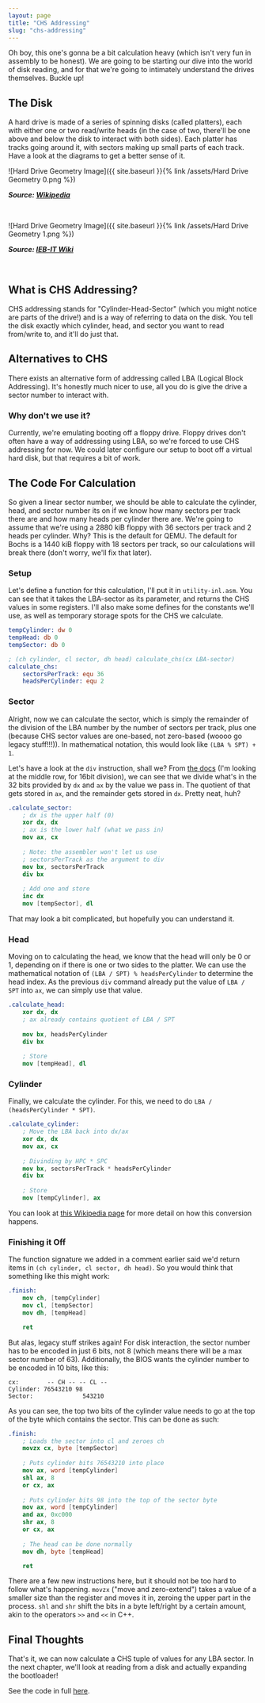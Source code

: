 ```yaml
---
layout: page
title: "CHS Addressing"
slug: "chs-addressing"
---
```


Oh boy, this one's gonna be a bit calculation heavy (which isn't very fun in assembly to be honest). We are going to be starting our dive into the world of disk reading, and for that we're going to intimately understand the drives themselves. Buckle up!

## The Disk
A hard drive is made of a series of spinning disks (called platters), each with either one or two read/write heads (in the case of two, there'll be one above and below the disk to interact with both sides). Each platter has tracks going around it, with sectors making up small parts of each track. Have a look at the diagrams to get a better sense of it.

![Hard Drive Geometry Image]({{ site.baseurl }}{% link /assets/Hard Drive Geometry 0.png %})

***Source: [Wikipedia](https://commons.wikimedia.org/wiki/File:Hard_drive_geometry_-_English_-_2019-05-30.svg)***

<br>

![Hard Drive Geometry Image]({{ site.baseurl }}{% link /assets/Hard Drive Geometry 1.png %})

***Source: [IEB-IT Wiki](https://sites.google.com/site/iebitwiki/hardware/secondary-storage/hard-disk-drive)***

<br>

## What is CHS Addressing?
CHS addressing stands for "Cylinder-Head-Sector" (which you might notice are parts of the drive!) and is a way of referring to data on the disk. You tell the disk exactly which cylinder, head, and sector you want to read from/write to, and it'll do just that.

## Alternatives to CHS
There exists an alternative form of addressing called LBA (Logical Block Addressing). It's honestly much nicer to use, all you do is give the drive a sector number to interact with. 

### Why don't we use it?
Currently, we're emulating booting off a floppy drive. Floppy drives don't often have a way of addressing using LBA, so we're forced to use CHS addressing for now. We could later configure our setup to boot off a virtual hard disk, but that requires a bit of work.

## The Code For Calculation
So given a linear sector number, we should be able to calculate the cylinder, head, and sector number its on if we know how many sectors per track there are and how many heads per cylinder there are. We're going to assume that we're using a 2880 kiB floppy with 36 sectors per track and 2 heads per cylinder. Why? This is the default for QEMU. The default for Bochs is a 1440 kiB floppy with 18 sectors per track, so our calculations will break there (don't worry, we'll fix that later).

### Setup
Let's define a function for this calculation, I'll put it in `utility-inl.asm`. You can see that it takes the LBA-sector as its parameter, and returns the CHS values in some registers. I'll also make some defines for the constants we'll use, as well as temporary storage spots for the CHS we calculate.
```nasm
tempCylinder: dw 0
tempHead: db 0
tempSector: db 0

; (ch cylinder, cl sector, dh head) calculate_chs(cx LBA-sector)
calculate_chs:
	sectorsPerTrack: equ 36
	headsPerCylinder: equ 2
```

### Sector
Alright, now we can calculate the sector, which is simply the remainder of the division of the LBA number by the number of sectors per track, plus one (because CHS sector values are one-based, not zero-based (woooo go legacy stuff!!!)). In mathematical notation, this would look like `(LBA % SPT) + 1`. 

Let's have a look at the `div` instruction, shall we? From [the docs](https://c9x.me/x86/html/file_module_x86_id_72.html) (I'm looking at the middle row, for 16bit division), we can see that we divide what's in the 32 bits provided by `dx` and `ax` by the value we pass in. The quotient of that gets stored in `ax`, and the remainder gets stored in `dx`. Pretty neat, huh?

```nasm
.calculate_sector:
	; dx is the upper half (0)
	xor dx, dx
	; ax is the lower half (what we pass in)
	mov ax, cx
	
	; Note: the assembler won't let us use
	; sectorsPerTrack as the argument to div
	mov bx, sectorsPerTrack
	div bx
	
	; Add one and store
	inc dx
	mov [tempSector], dl
```

That may look a bit complicated, but hopefully you can understand it.

### Head
Moving on to calculating the head, we know that the head will only be 0 or 1, depending on if there is one or two sides to the platter. We can use the mathematical notation of `(LBA / SPT) % headsPerCylinder` to determine the head index. As the previous `div` command already put the value of `LBA / SPT` into `ax`, we can simply use that value.

```nasm
.calculate_head:
	xor dx, dx
	; ax already contains quotient of LBA / SPT
	
	mov bx, headsPerCylinder
	div bx
	
	; Store
	mov [tempHead], dl
```

### Cylinder
Finally, we calculate the cylinder. For this, we need to do `LBA / (headsPerCylinder * SPT)`.

```nasm
.calculate_cylinder:
	; Move the LBA back into dx/ax
	xor dx, dx
	mov ax, cx
	
	; Divinding by HPC * SPC
	mov bx, sectorsPerTrack * headsPerCylinder
	div bx
	
	; Store
	mov [tempCylinder], ax
```

You can look at [this Wikipedia page](https://en.wikipedia.org/wiki/Logical_block_addressing#CHS_conversion) for more detail on how this conversion happens.

### Finishing it Off
The function signature we added in a comment earlier said we'd return items in `(ch cylinder, cl sector, dh head)`. So you would think that something like this might work:

```nasm
.finish:
	mov ch, [tempCylinder]
	mov cl, [tempSector]
	mov dh, [tempHead]

	ret
```

But alas, legacy stuff strikes again! For disk interaction, the sector number has to be encoded in just 6 bits, not 8 (which means there will be a max sector number of 63). Additionally, the BIOS wants the cylinder number to be encoded in 10 bits, like this:

```
cx:        -- CH -- -- CL --
Cylinder: 76543210 98
Sector:              543210
```

As you can see, the top two bits of the cylinder value needs to go at the top of the byte which contains the sector. This can be done as such:

```nasm
.finish:
	; Loads the sector into cl and zeroes ch
	movzx cx, byte [tempSector]
	
	; Puts cylinder bits 76543210 into place
	mov ax, word [tempCylinder]
	shl ax, 8
	or cx, ax
	
	; Puts cylinder bits 98 into the top of the sector byte
	mov ax, word [tempCylinder]
	and ax, 0xc000
	shr ax, 8
	or cx, ax
	
	; The head can be done normally
	mov dh, byte [tempHead]

	ret
```

There are a few new instructions here, but it should not be too hard to follow what's happening. `movzx` ("move and zero-extend") takes a value of a smaller size than the register and moves it in, zeroing the upper part in the process. `shl` and `shr` shift the bits in a byte left/right by a certain amount, akin to the operators `>>` and `<<` in C++.

## Final Thoughts
That's it, we can now calculate a CHS tuple of values for any LBA sector. In the next chapter, we'll look at reading from a disk and actually expanding the bootloader!

See the code in full [here](https://github.com/FancyKillerPanda/OS-Tutorial/tree/edaae0305d4a127de1c9f81a5954a0a4346ebd5b).
